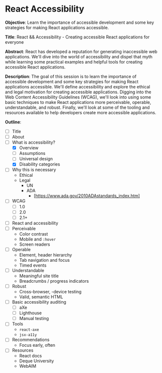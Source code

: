 # React Accessibility

**Objective**: Learn the importance of accessible development and some key strategies for making React applications accessible.

**Title**: React && Accessibility - Creating accessible React applications for everyone

**Abstract**: React has developed a reputation for generating inaccessible web applications. We'll dive into the world of accessibility and dispel that myth while learning some practical examples and helpful tools for creating accessible React applications.

**Description**: The goal of this session is to learn the importance of accessible development and some key strategies for making React applications accessible. We'll define accessibility and explore the ethical and legal motivation for creating accessible applications. Digging into the Web Content Accessibility Guidelines (WCAG), we'll look into using some basic techniques to make React applications more perceivable, operable, understandable, and robust. Finally, we'll look at some of the tooling and resources available to help developers create more accessible applications.

**Outline**:
- [ ] Title
- [ ] About
- [ ] What is accessibility?
  - [x] Overview
  - [ ] Assumptions
  - [ ] Universal design
  - [x] Disability categories
- [ ] Why this is necessary
  - Ethical
  - Legal
    - UN
    - ADA
      - [https://www.ada.gov/2010ADAstandards_index.htm]
- [ ] WCAG
  - [ ] 1.0
  - [ ] 2.0
  - [ ] 2.1+
- [ ] React and accessibility
- [ ] Perceivable
  - Color contrast
  - Mobile and `:hover`
  - Screen readers
- [ ] Operable
  - Element, header hierarchy
  - Tab navigation and focus
  - Timed events
- [ ] Understandable
  - Meaningful site title
  - Breadcrumbs / progress indicators
- [ ] Robust
  - Cross-browser, -device testing
  - Valid, semantic HTML
- [ ] Basic accessibility auditing
  - [ ] aXe
  - [ ] Lighthouse
  - [ ] Manual testing
- [ ] Tools
  - `react-axe`
  - `jsx-a11y`
- [ ] Recommendations
  - Focus early, often
- [ ] Resources
  - React docs
  - Deque University
  - WebAIM
